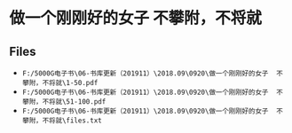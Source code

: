 # 做一个刚刚好的女子  不攀附，不将就

## Files

- `F:/5000G电子书\06-书库更新（201911）\2018.09\0920\做一个刚刚好的女子  不攀附，不将就\1-50.pdf`
- `F:/5000G电子书\06-书库更新（201911）\2018.09\0920\做一个刚刚好的女子  不攀附，不将就\51-100.pdf`
- `F:/5000G电子书\06-书库更新（201911）\2018.09\0920\做一个刚刚好的女子  不攀附，不将就\files.txt`
